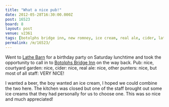 ```yaml
---
title: "What a nice pub!"
date: 2012-05-28T16:30:00.000Z
post: 16523
board: 8
layout: post
venue: v2361
tags: [botolphs bridge inn, new romney, ice cream, real ale, cider, lathe barn]
permalink: /m/16523/
---
```

Went to <a href="/wiki/lathe+barn">Lathe Barn</a> for a birthday party on Saturday lunchtime and took the opportunity to call in to <a href="/wiki/botolphs+bridge+inn">Botolphs Bridge Inn</a> on the way back. Pub: nice, courtyard garden: nice, cider: nice, real ale: nice, other punters: nice, but most of all staff: VERY NICE! 

I wanted a beer, the boy wanted an ice cream, I hoped we could combine the two here. The kitchen was closed but one of the staff brought out some ice creams that they had personally for us to choose one. This was so nice and much appreciated!
